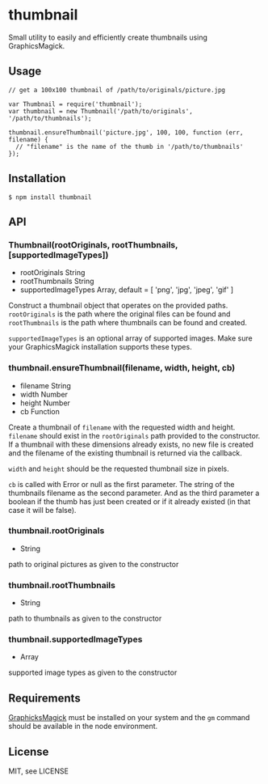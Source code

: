 # thumbnail

Small utility to easily and efficiently create thumbnails using GraphicsMagick.

## Usage

    // get a 100x100 thumbnail of /path/to/originals/picture.jpg

    var Thumbnail = require('thumbnail');
    var thumbnail = new Thumbnail('/path/to/originals', '/path/to/thumbnails');

    thumbnail.ensureThumbnail('picture.jpg', 100, 100, function (err, filename) {
      // "filename" is the name of the thumb in '/path/to/thumbnails'
    });

## Installation

    $ npm install thumbnail

## API

### Thumbnail(rootOriginals, rootThumbnails, [supportedImageTypes])
* rootOriginals String
* rootThumbnails String
* supportedImageTypes Array, default = [ 'png', 'jpg', 'jpeg', 'gif' ]

Construct a thumbnail object that operates on the provided paths. `rootOriginals` is the path where the original
files can be found and `rootThumbnails` is the path where thumbnails can be found and created.

`supportedImageTypes` is an optional array of supported images. Make sure your GraphicsMagick installation supports these types.

### thumbnail.ensureThumbnail(filename, width, height, cb)
* filename String
* width Number
* height Number
* cb Function

Create a thumbnail of `filename` with the requested width and height. `filename` should exist
in the `rootOriginals` path provided to the constructor. If a thumbnail with these
dimensions already exists, no new file is created and the filename of the existing thumbnail
is returned via the callback.

`width` and `height` should be the requested thumbnail size in pixels.

`cb` is called with Error or null as the first parameter. The string of the thumbnails filename
as the second parameter. And as the third parameter a boolean if the thumb has just been created
or if it already existed (in that case it will be false).

### thumbnail.rootOriginals
* String

path to original pictures as given to the constructor

### thumbnail.rootThumbnails
* String

path to thumbnails as given to the constructor

### thumbnail.supportedImageTypes
* Array

supported image types as given to the constructor

## Requirements

[GraphicksMagick](http://www.graphicsmagick.org/) must be installed on your system and the `gm` command should be available in the node environment. 

## License

MIT, see LICENSE
